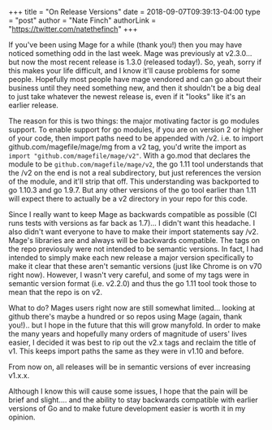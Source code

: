 +++
title = "On Release Versions"
date = 2018-09-07T09:39:13-04:00
type = "post"
author = "Nate Finch"
authorLink = "https://twitter.com/natethefinch"
+++

If you've been using Mage for a while (thank you!) then you may have noticed
something odd in the last week.  Mage was previously at v2.3.0... but now the
most recent release is 1.3.0 (released today!).  So, yeah, sorry if this makes
your life difficult, and I know it'll cause problems for some people.  Hopefully
most people have mage vendored and can go about their business until they need
something new, and then it shouldn't be a big deal to just take whatever the
newest release is, even if it "looks" like it's an earlier release.

The reason for this is two things: the major motivating factor is go modules
support.  To enable support for go modules, if you are on version 2 or higher of
your code, then import paths need to be appended with /v2.  i.e. to import
github.com/magefile/mage/mg from a v2 tag, you'd write the import as `import
"github.com/magefile/mage/v2"`.  With a go.mod that declares the module to be
`github.com/magefile/mage/v2`, the go 1.11 tool understands that the /v2 on the
end is not a real subdirectory, but just references the version of the module,
and it'll strip that off.  This understanding was backported to go 1.10.3 and go
1.9.7.  But any other versions of the go tool earlier than 1.11 will expect
there to actually be a v2 directory in your repo for this code.

Since I really want to keep Mage as backwards compatible as possible (CI runs
tests with versions as far back as 1.7)... I didn't want this headache.  I also
didn't want everyone to have to make their import statements say /v2. Mage's
libraries are and always will be backwards compatible.  The tags on the repo
previosuly were not intended to be semantic versions.  In fact, I had intended
to simply make each new release a major version specifically to make it clear
that these aren't semantic versions (just like Chrome is on v70 right now).
However, I wasn't very careful, and some of my tags were in semantic version
format (i.e. v2.2.0) and thus the go 1.11 tool took those to mean that the repo
is on v2.  

What to do?  Mages users right now are still somewhat limited... looking at
github there's maybe a hundred or so repos using Mage (again, thank you!).. but
I hope in the future that this will grow manyfold.  In order to make the many
years and hopefully many orders of magnitude of users' lives easier, I decided
it was best to rip out the v2.x tags and reclaim the title of v1.  This keeps
import paths the same as they were in v1.10 and before. 

From now on, all releases will be in semantic versions of ever increasing v1.x.x.  

Although I know this will cause some issues, I hope that the pain will be brief
and slight.... and the ability to stay backwards compatible with earlier
versions of Go and to make future development easier is worth it in my opinion.
